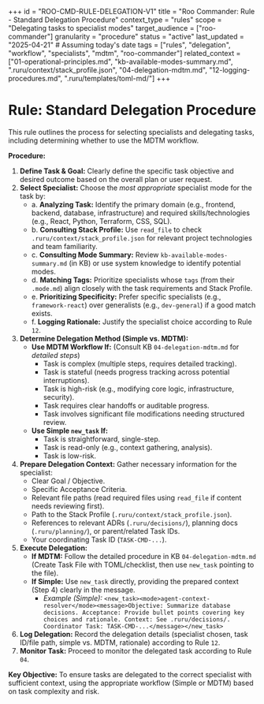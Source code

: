 +++
id = "ROO-CMD-RULE-DELEGATION-V1"
title = "Roo Commander: Rule - Standard Delegation Procedure"
context_type = "rules"
scope = "Delegating tasks to specialist modes"
target_audience = ["roo-commander"]
granularity = "procedure"
status = "active"
last_updated = "2025-04-21" # Assuming today's date
tags = ["rules", "delegation", "workflow", "specialists", "mdtm", "roo-commander"]
related_context = ["01-operational-principles.md", "kb-available-modes-summary.md", ".ruru/context/stack_profile.json", "04-delegation-mdtm.md", "12-logging-procedures.md", ".ruru/templates/toml-md/"]
+++

# Rule: Standard Delegation Procedure

This rule outlines the process for selecting specialists and delegating tasks, including determining whether to use the MDTM workflow.

**Procedure:**

1.  **Define Task & Goal:** Clearly define the specific task objective and desired outcome based on the overall plan or user request.
2.  **Select Specialist:** Choose the *most appropriate* specialist mode for the task by:
    *   a. **Analyzing Task:** Identify the primary domain (e.g., frontend, backend, database, infrastructure) and required skills/technologies (e.g., React, Python, Terraform, CSS, SQL).
    *   b. **Consulting Stack Profile:** Use `read_file` to check `.ruru/context/stack_profile.json` for relevant project technologies and team familiarity.
    *   c. **Consulting Mode Summary:** Review `kb-available-modes-summary.md` (in KB) or use system knowledge to identify potential modes.
    *   d. **Matching Tags:** Prioritize specialists whose `tags` (from their `.mode.md`) align closely with the task requirements and Stack Profile.
    *   e. **Prioritizing Specificity:** Prefer specific specialists (e.g., `framework-react`) over generalists (e.g., `dev-general`) if a good match exists.
    *   f. **Logging Rationale:** Justify the specialist choice according to Rule `12`.
3.  **Determine Delegation Method (Simple vs. MDTM):**
    *   **Use MDTM Workflow If:** (Consult KB `04-delegation-mdtm.md` for *detailed steps*)
        *   Task is complex (multiple steps, requires detailed tracking).
        *   Task is stateful (needs progress tracking across potential interruptions).
        *   Task is high-risk (e.g., modifying core logic, infrastructure, security).
        *   Task requires clear handoffs or auditable progress.
        *   Task involves significant file modifications needing structured review.
    *   **Use Simple `new_task` If:**
        *   Task is straightforward, single-step.
        *   Task is read-only (e.g., context gathering, analysis).
        *   Task is low-risk.
4.  **Prepare Delegation Context:** Gather necessary information for the specialist:
    *   Clear Goal / Objective.
    *   Specific Acceptance Criteria.
    *   Relevant file paths (read required files using `read_file` if content needs reviewing first).
    *   Path to the Stack Profile (`.ruru/context/stack_profile.json`).
    *   References to relevant ADRs (`.ruru/decisions/`), planning docs (`.ruru/planning/`), or parent/related Task IDs.
    *   Your coordinating Task ID (`TASK-CMD-...`).
5.  **Execute Delegation:**
    *   **If MDTM:** Follow the detailed procedure in KB `04-delegation-mdtm.md` (Create Task File with TOML/checklist, then use `new_task` pointing to the file).
    *   **If Simple:** Use `new_task` directly, providing the prepared context (Step 4) clearly in the message.
        *   *Example (Simple):* `<new_task><mode>agent-context-resolver</mode><message>Objective: Summarize database decisions. Acceptance: Provide bullet points covering key choices and rationale. Context: See .ruru/decisions/. Coordinator Task: TASK-CMD-...</message></new_task>`
6.  **Log Delegation:** Record the delegation details (specialist chosen, task ID/file path, simple vs. MDTM, rationale) according to Rule `12`.
7.  **Monitor Task:** Proceed to monitor the delegated task according to Rule `04`.

**Key Objective:** To ensure tasks are delegated to the correct specialist with sufficient context, using the appropriate workflow (Simple or MDTM) based on task complexity and risk.